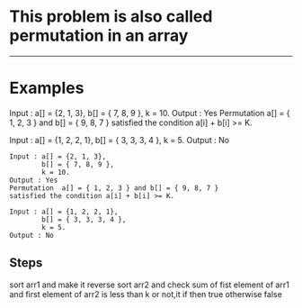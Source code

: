 # This problem is also called permutation in an array
----------------------------------------------------------------

# Examples
Input : a[] = {2, 1, 3}, 
        b[] = { 7, 8, 9 }, 
        k = 10. 
Output : Yes
Permutation  a[] = { 1, 2, 3 } and b[] = { 9, 8, 7 } 
satisfied the condition a[i] + b[i] >= K.

Input : a[] = {1, 2, 2, 1}, 
        b[] = { 3, 3, 3, 4 }, 
        k = 5. 
Output : No

```
Input : a[] = {2, 1, 3}, 
        b[] = { 7, 8, 9 }, 
        k = 10. 
Output : Yes
Permutation  a[] = { 1, 2, 3 } and b[] = { 9, 8, 7 } 
satisfied the condition a[i] + b[i] >= K.

Input : a[] = {1, 2, 2, 1}, 
        b[] = { 3, 3, 3, 4 }, 
        k = 5. 
Output : No
``` 

## Steps
sort arr1 and make it reverse
sort arr2 
and check sum of fist element of arr1 and first element of arr2 is less than k or not,it if then true otherwise false